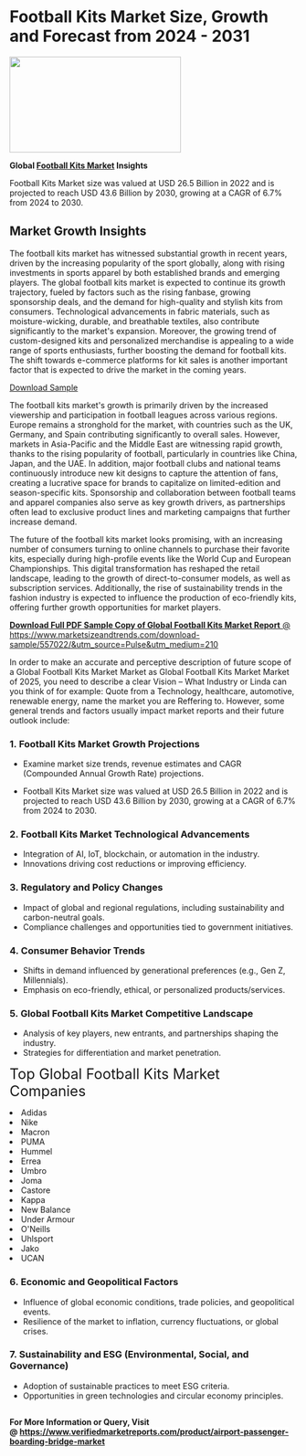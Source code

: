 <H1>Football Kits Market Size, Growth and Forecast from 2024 - 2031</H1><img class="aligncenter size-medium wp-image-584254" src="https://thirdeyenews.in/wp-content/uploads/2024/09/Global-Market-Research-300x168.jpeg" alt="" width="300" height="168" /><p><strong>Global&nbsp;<a href="https://www.marketsizeandtrends.com/download-sample/557022/&amp;utm_source=Pulse&amp;utm_medium=210">Football Kits Market</a> Insights</strong></p><p>Football Kits Market size was valued at USD 26.5 Billion in 2022 and is projected to reach USD 43.6 Billion by 2030, growing at a CAGR of 6.7% from 2024 to 2030.</p><p><h2>Market Growth Insights</h2> <p>The football kits market has witnessed substantial growth in recent years, driven by the increasing popularity of the sport globally, along with rising investments in sports apparel by both established brands and emerging players. The global football kits market is expected to continue its growth trajectory, fueled by factors such as the rising fanbase, growing sponsorship deals, and the demand for high-quality and stylish kits from consumers. Technological advancements in fabric materials, such as moisture-wicking, durable, and breathable textiles, also contribute significantly to the market's expansion. Moreover, the growing trend of custom-designed kits and personalized merchandise is appealing to a wide range of sports enthusiasts, further boosting the demand for football kits. The shift towards e-commerce platforms for kit sales is another important factor that is expected to drive the market in the coming years.</p> <p><a href="#">Download Sample</a></p> <p>The football kits market's growth is primarily driven by the increased viewership and participation in football leagues across various regions. Europe remains a stronghold for the market, with countries such as the UK, Germany, and Spain contributing significantly to overall sales. However, markets in Asia-Pacific and the Middle East are witnessing rapid growth, thanks to the rising popularity of football, particularly in countries like China, Japan, and the UAE. In addition, major football clubs and national teams continuously introduce new kit designs to capture the attention of fans, creating a lucrative space for brands to capitalize on limited-edition and season-specific kits. Sponsorship and collaboration between football teams and apparel companies also serve as key growth drivers, as partnerships often lead to exclusive product lines and marketing campaigns that further increase demand. <p>The future of the football kits market looks promising, with an increasing number of consumers turning to online channels to purchase their favorite kits, especially during high-profile events like the World Cup and European Championships. This digital transformation has reshaped the retail landscape, leading to the growth of direct-to-consumer models, as well as subscription services. Additionally, the rise of sustainability trends in the fashion industry is expected to influence the production of eco-friendly kits, offering further growth opportunities for market players.</p> <p><a href="#"></p><p><span class=""><strong>Download Full PDF Sample Copy of Global Football Kits Market Report</strong> @ <a href="https://www.marketsizeandtrends.com/download-sample/557022/&amp;utm_source=Pulse&amp;utm_medium=210" target="_blank">https://www.marketsizeandtrends.com/download-sample/557022/&amp;utm_source=Pulse&amp;utm_medium=210</a></span></p><p>In order to make an accurate and perceptive description of future scope of a Global&nbsp;Football Kits Market Market as Global&nbsp;Football Kits Market Market of 2025, you need to describe a clear Vision &ndash; What Industry or Linda can you think of for example: Quote from a Technology, healthcare, automotive, renewable energy, name the market you are Reffering to. However, some general trends and factors usually impact market reports and their future outlook include:</p><h3>1.&nbsp;<strong>Football Kits Market Growth Projections</strong></h3><ul><li>Examine market size trends, revenue estimates and CAGR (Compounded Annual Growth Rate) projections.</li><li><p>Football Kits Market size was valued at USD 26.5 Billion in 2022 and is projected to reach USD 43.6 Billion by 2030, growing at a CAGR of 6.7% from 2024 to 2030.</p></li></ul><h3>2.&nbsp;<strong>Football Kits Market Technological Advancements</strong></h3><ul><li>Integration of AI, IoT, blockchain, or automation in the industry.</li><li>Innovations driving cost reductions or improving efficiency.</li></ul><h3>3.&nbsp;<strong>Regulatory and Policy Changes</strong></h3><ul><li>Impact of global and regional regulations, including sustainability and carbon-neutral goals.</li><li>Compliance challenges and opportunities tied to government initiatives.</li></ul><h3>4.&nbsp;<strong>Consumer Behavior Trends</strong></h3><ul><li>Shifts in demand influenced by generational preferences (e.g., Gen Z, Millennials).</li><li>Emphasis on eco-friendly, ethical, or personalized products/services.</li></ul><h3>5.&nbsp;<strong>Global Football Kits Market Competitive Landscape</strong></h3><ul><li>Analysis of key players, new entrants, and partnerships shaping the industry.</li><li>Strategies for differentiation and market penetration.</li></ul><p data-pm-slice="1 1 []"><span style="color: inherit; font-family: inherit; font-size: 25px;">Top Global Football Kits Market Companies</span></p><div class="" data-test-id=""><p><li>Adidas</li><li> Nike</li><li> Macron</li><li> PUMA</li><li> Hummel</li><li> Errea</li><li> Umbro</li><li> Joma</li><li> Castore</li><li> Kappa</li><li> New Balance</li><li> Under Armour</li><li> O'Neills</li><li> Uhlsport</li><li> Jako</li><li> UCAN</li></p></div><h3>6.&nbsp;<strong>Economic and Geopolitical Factors</strong></h3><ul><li>Influence of global economic conditions, trade policies, and geopolitical events.</li><li>Resilience of the market to inflation, currency fluctuations, or global crises.</li></ul><h3>7.&nbsp;<strong>Sustainability and ESG (Environmental, Social, and Governance)</strong></h3><ul><li>Adoption of sustainable practices to meet ESG criteria.</li><li>Opportunities in green technologies and circular economy principles.</li></ul><h2><strong style="font-size: 14px;">For More Information or Query, Visit @&nbsp;</strong><a style="background-color: #ffffff; font-size: 14px;" href="https://www.marketsizeandtrends.com/report/football-kits-market/" target="_blank">https://www.verifiedmarketreports.com/product/airport-passenger-boarding-bridge-market</a></h2>
